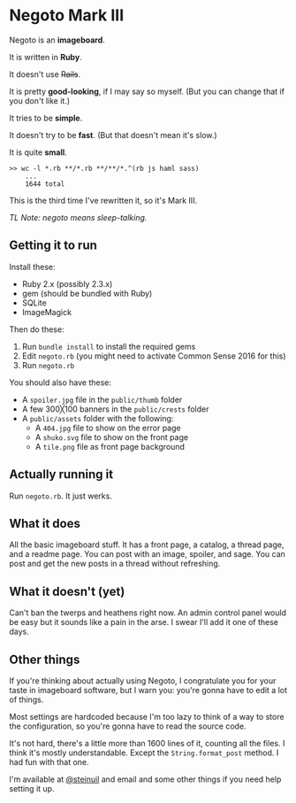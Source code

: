 # Negoto Mark III

Negoto is an **imageboard**.

It is written in **Ruby**.

It doesn't use ~~Rails~~.

It is pretty **good-looking**, if I may say so myself. (But you can change that if you don't like it.)

It tries to be **simple**.

It doesn't try to be **fast**. (But that doesn't mean it's slow.)

It is quite **small**.

```
>> wc -l *.rb **/*.rb **/**/*.^(rb js haml sass)
    ...
    1644 total
```


This is the third time I've rewritten it, so it's Mark III.

*TL Note: negoto means sleep-talking.*

## Getting it to run

Install these:

* Ruby 2.x (possibly 2.3.x)
* gem (should be bundled with Ruby)
* SQLite
* ImageMagick

Then do these:

1. Run `bundle install` to install the required gems
2. Edit `negoto.rb` (you might need to activate Common Sense 2016 for this)
3. Run `negoto.rb`

You should also have these:

* A `spoiler.jpg` file in the `public/thumb` folder
* A few 300╳100 banners in the `public/crests` folder
* A `public/assets` folder with the following:
  * A `404.jpg` file to show on the error page
  * A `shuko.svg` file to show on the front page
  * A `tile.png` file as front page background

## Actually running it

Run `negoto.rb`. It just werks.

## What it does

All the basic imageboard stuff. It has a front page, a catalog, a thread page, and a readme page. You can post with an image, spoiler, and sage. You can post and get the new posts in a thread without refreshing.

## What it doesn't (yet)

Can't ban the twerps and heathens right now. An admin control panel would be easy but it sounds like a pain in the arse. I swear I'll add it one of these days.

## Other things

If you're thinking about actually using Negoto, I congratulate you for your taste in imageboard software, but I warn you: you're gonna have to edit a lot of things.

Most settings are hardcoded because I'm too lazy to think of a way to store the configuration, so you're gonna have to read the source code.

It's not hard, there's a little more than 1600 lines of it, counting all the files. I think it's mostly understandable. Except the `String.format_post` method. I had fun with that one.

I'm available at [@steinuil](https://twitter.com/steinuil) and email and some other things if you need help setting it up.
